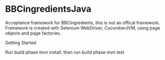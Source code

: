 # BBCingredientsJava

Acceptance framework for BBCIngredients, this is not an offical framework.
Framework is created with Selenium WebDriver, CucumberJVM, using page objects and page factories.

Getting Started

Run build phase mvn install. then run build phase mvn test
